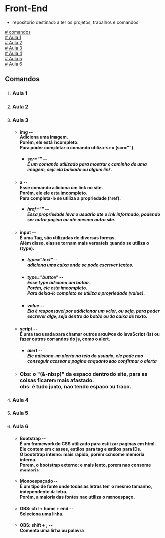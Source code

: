 # Front-End

* repositorio destinado a ter os projetos, trabalhos e comandos

<a href="## Comandos "># comandos </a>
<br>
<a href="#Aula-1">#  Aula 1 </a>
<br>
<a href="#Aula-2">#  Aula 2 </a>
<br>
<a href="#Aula-3">#  Aula 3 </a>
<br>
<a href="#Aula-4">#  Aula 4 </a>
<br>
<a href="#Aula-5">#  Aula 5 </a>
<br>
<a href="#Aula-6">#  Aula 6 </a>

## Comandos

1. ### Aula 1



2. ### Aula 2



3. ### Aula 3 
    
    * <h4> img -- <br> Adiciona uma imagem. <br> Porém, ele está incompleto. <br> Para poder completar o comando utiliza-se o (scr=""). 
      </h4>

        - <h5> scr="" -- <br> É um comando utilizado para mostrar o caminho de uma imagem, seja ela baixada ou algum link.</h5>
      
    * <h4> a -- <br> Esse comando adiciona um link no site. <br> Porém, ele ele esta imcompleto. <br> Para completa-lo se utiliza a propriedade (href). </h4>

        - <h5> href="" -- <br> Essa propriedade leva o usuario ate o link informado, podendo ser outra pagina ou ate mesmo outro site. </h5>
    
    * <h4> input -- <br> É uma Tag, são utilizadas de diversas formas. <br> Além disso, elas se tornam mais versateis quando se utiliza o (type). </h4>
      
        - <h5> type="text" -- <br>
            adiciona uma caixa onde se pode escrever textos.
         </h5>

        - <h5> type="button"  -- <br> Esse type adiciona um botao. <br> Porém, ele esta imcompleto. <br> Para deixa-lo completo se utiliza a propriedade (value).
        </h5>

        - <h5> value -- <br> Ela é responsavel por addicionar um valor, ou seja, para poder escrever algo, seja dentro do botão ou da caixa de texto.
        
        </h5>

    * <h4> script -- <br> É uma tag usada para chamar outros arquivos do javaScript (js) ou fazer outros comandos do js, como o alert. </h4>

        - <h5> alert -- <br> Ele adiciona um alerta na tela do usuario, ele pode nao conseguir acessar a pagina enquanto nao confirmar o alerta </h5>

    * <h3>Obs: o "(&-nbsp)" da espaco dentro do site, para as coisas ficarem mais afastado.<br> obs: é tudo junto, nao tendo espaco ou traço. </h3>


4. ### Aula 4 



5. ### Aula 5



6. ### Aula 6
    * #### Bootstrap --  <br>  É um framework do CSS utilizado para estilizar paginas em html. <br> Ele contem em classes, estilos para tag e estilos para IDs. <br> O bootstrap interno: mais rapido, porem consome memoria interna. <br> Porem, o bootstrap externo: e mais lento, porem nao consome memoria
    
    * #### Monoespaçado -- <br>  É um tipo de fonte onde todas as letras tem o mesmo tamanho, independente da letra. <br> Porém, a maioria das fontes nao utiliza o monoespaço.

    * #### OBS: ctrl + home + end -- <br> Seleciona uma linha.

    * #### OBS: shift + ; -- <br> Comenta uma linha ou palavra 

